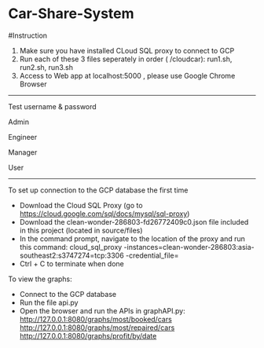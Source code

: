 # Car-Share-System
#Instruction

1. Make sure you have installed CLoud SQL proxy to connect to GCP
2. Run each of these 3 files seperately in order ( /cloudcar): run1.sh, run2.sh, run3.sh 
3. Access to Web app at localhost:5000 , please use Google Chrome Browser

---------------------------------------------------
Test username & password

Admin



Engineer



Manager



User

---------------------------------------------------

To set up connection to the GCP database the first time
* Download the Cloud SQL Proxy (go to https://cloud.google.com/sql/docs/mysql/sql-proxy)
* Download the clean-wonder-286803-fd26772409c0.json file included in this project (located in source/files)
* In the command prompt, navigate to the location of the proxy and run this command:
cloud_sql_proxy -instances=clean-wonder-286803:asia-southeast2:s3747274=tcp:3306 -credential_file=<PATH TO THE JSON FILE>
* Ctrl + C to terminate when done

To view the graphs:
* Connect to the GCP database
* Run the file api.py
* Open the browser and run the APIs in graphAPI.py:
http://127.0.0.1:8080/graphs/most/booked/cars
http://127.0.0.1:8080/graphs/most/repaired/cars
http://127.0.0.1:8080/graphs/profit/by/date 



